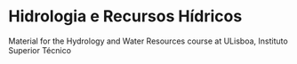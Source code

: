 # Hidrologia e Recursos Hídricos
Material for the Hydrology and Water Resources course at ULisboa, Instituto Superior Técnico
